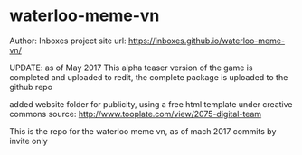 # waterloo-meme-vn
Author: Inboxes
project site url: https://inboxes.github.io/waterloo-meme-vn/

UPDATE: as of May 2017
This alpha teaser version of the game is completed and uploaded to redit, the
complete package is uploaded to the github repo

added website folder for publicity,
using a free html template under creative commons
source: http://www.tooplate.com/view/2075-digital-team


This is the repo for the waterloo meme vn, as of mach 2017
commits by invite only

